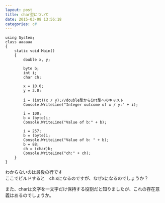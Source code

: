 ```yaml
---
layout: post
title: char型について
date: 2015-03-08 13:56:18
categories: c#
---
```

```
using System;
class aaaaaa
{
    static void Main()
    {
        double x, y;

        byte b;
        int i;
        char ch;

        x = 10.0;
        y = 3.0;

        i = (int)(x / y);//double型からint型へのキャスト
        Console.WriteLine("Integer outcome of x / y:" + i);

        i = 100;
        b = (byte)i;
        Console.WriteLine("Value of b:" + b);

        i = 257;
        b = (byte)i;
        Console.WriteLine("Value of b: " + b);
        b = 88;
        ch = (char)b;
        Console.WriteLine("ch:" + ch);
    }
}
```

<p>わからないのは最後の行です　<br>
ここでビルドすると　ch:xになるのですが、なぜxになるのでしょうか？</p>

<p>また、charは文字を一文字だけ保持する役割だと知りましたが、これの存在意義はあるのでしょうか。</p>

